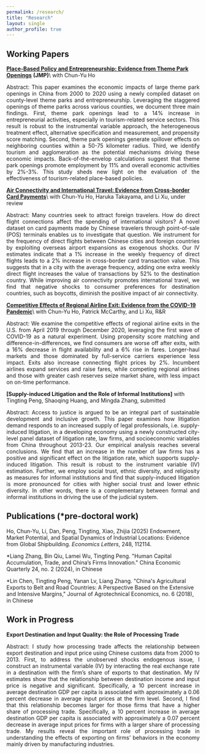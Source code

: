 ```yaml
---
permalink: /research/
title: "Research"
layout: single
author_profile: true
---
```




## Working Papers
**[Place-Based Policy and Entrepreneurship: Evidence from Theme Park Openings](https://tpeng2023.github.io/tpeng.github.io/assets/files/JMP_Peng.pdf)** **(JMP)**\\
with Chun-Yu Ho
<p style="text-align: justify;">
Abstract: This paper examines the economic impacts of large theme park openings in China from 2000 to 2020 using a newly compiled dataset on county-level theme parks and entrepreneurship. Leveraging the staggered openings of theme parks across various counties, we document three main findings. First, theme park openings lead to a 14% increase in entrepreneurial activities, especially in tourism-related service sectors. This result is robust to the instrumental variable approach, the heterogeneous treatment effect, alternative specification and measurement, and propensity score matching. Second, theme park openings generate spillover effects on neighboring counties within a 50-75 kilometer radius. Third, we identify tourism and agglomeration as the potential mechanisms driving these economic impacts. Back-of-the-envelop calculations suggest that theme park openings promote employment by 11% and overall economic activities by 2%-3%. This study sheds new light on the evaluation of the effectiveness of tourism-related place-based policies.
</p>


**[Air Connectivity and International Travel: Evidence from Cross-border Card Payments](https://tpeng2023.github.io/tpeng.github.io/assets/files/HoPengTakayamaXu.pdf)**\\
with Chun-Yu Ho, Haruka Takayama, and Li Xu, under review

<p style="text-align: justify;">
Abstract: Many countries seek to attract foreign travelers. How do direct flight connections affect the spending of international visitors? A novel dataset on card payments made by Chinese travelers through point-of-sale (POS) terminals enables us to investigate that question. We instrument for the frequency of direct flights between Chinese cities and foreign countries by exploiting overseas airport expansions as exogenous shocks. Our IV estimates indicate that a 1% increase in the weekly frequency of direct flights leads to a 2% increase in cross-border card transaction value. This suggests that in a city with the average frequency, adding one extra weekly direct flight increases the value of transactions by 52% to the destination country. While improving air connectivity promotes international travel, we find that negative shocks to consumer preferences for destination countries, such as boycotts, diminish the positive impact of air connectivity.
</p>


**[Competitive Effects of Regional Airline Exit: Evidence from the COVID-19 Pandemic](https://tpeng2023.github.io/tpeng.github.io/assets/files/Airline_Exit.pdf)**\\
with Chun-Yu Ho, Patrick McCarthy, and Li Xu, R&R

<p style="text-align: justify;">
Abstract: We examine the competitive effects of regional airline exits in the U.S. from April 2019 through December 2020, leveraging the first wave of COVID-19 as a natural experiment. Using propensity score matching and difference-in-differences, we find consumers are worse off after exits, with a 16% decrease in flight availability and a 6% rise in fares. Longer-haul markets and those dominated by full-service carriers experience less impact. Exits also increase connecting flight prices by 2%. Incumbent airlines expand services and raise fares, while competing regional airlines and those with greater cash reserves seize market share, with less impact on on-time performance.
</p>

**[Supply-induced Litigation and the Role of Informal Institutions]**
with Tingting Peng, Shaoqing Huang, and Mingda Zhang, submitted
<p style="text-align: justify;">
Abstract: Access to justice is argued to be an integral part of sustainable development and inclusive growth. This paper examines how litigation demand responds to an increased supply of legal professionals, i.e. supply-induced litigation, in a developing economy using a newly constructed city-level panel dataset of litigation rate, law firms, and socioeconomic variables from China throughout 2013-23. Our empirical analysis reaches several conclusions. We find that an increase in the number of law firms has a positive and significant effect on the litigation rate, which supports supply-induced litigation. This result is robust to the instrument variable (IV) estimation. Further, we employ social trust, ethnic diversity, and religiosity as measures for informal institutions and find that supply-induced litigation is more pronounced for cities with higher social trust and lower ethnic diversity. In other words, there is a complementary between formal and informal institutions in driving the use of the judicial system.
</p>

## Publications (*pre-doctoral work)
Ho, Chun-Yu, Li, Dan, Peng, Tingting, Xiao, Zhijia (2025) Endowment, Market Potential, and Spatial Dynamics of Industrial Locations: Evidence from Global Shipbuilding. *Economics Letters*, 248, 112114.

*Liang Zhang, Bin Qiu, Lamei Wu, Tingting Peng. "Human Capital Accumulation, Trade, and China’s Firms Innovation." China Economic Quarterly 24, no. 2 (2024), in Chinese

*Lin Chen, Tingting Peng, Yanan Lv, Liang Zhang. "China's Agricultural Exports to Belt and Road Countries: A Perspective Based on the Extensive and Intensive Margins," Journal of Agrotechnical Economics, no. 6 (2018), in Chinese

## Work in Progress
**Export Destination and Input Quality: the Role of Processing Trade**

<p style="text-align: justify;">
Abstract: I study how processing trade affects the relationship between export destination and input price using Chinese customs data from 2000 to 2013. First, to address the unobserved shocks endogenous issue, I construct an instrumental variable (IV) by interacting the real exchange rate in a destination with the firm’s share of exports to that destination. My IV estimates show that the relationship between destination income and input price is negative and significant. Specifically, a 10 percent increase in average destination GDP per capita is associated with approximately a 0.06 percent decrease in average input prices at the firm level. Second, I find that this relationship becomes larger for those firms that have a higher share of processing trade. Specifically, a 10 percent increase in average destination GDP per capita is associated with approximately a 0.07 percent decrease in average input prices for firms with a larger share of processing trade. My results reveal the important role of processing trade in understanding the effects of exporting on firms’ behaviors in the economy mainly driven by manufacturing industries.
</p>
